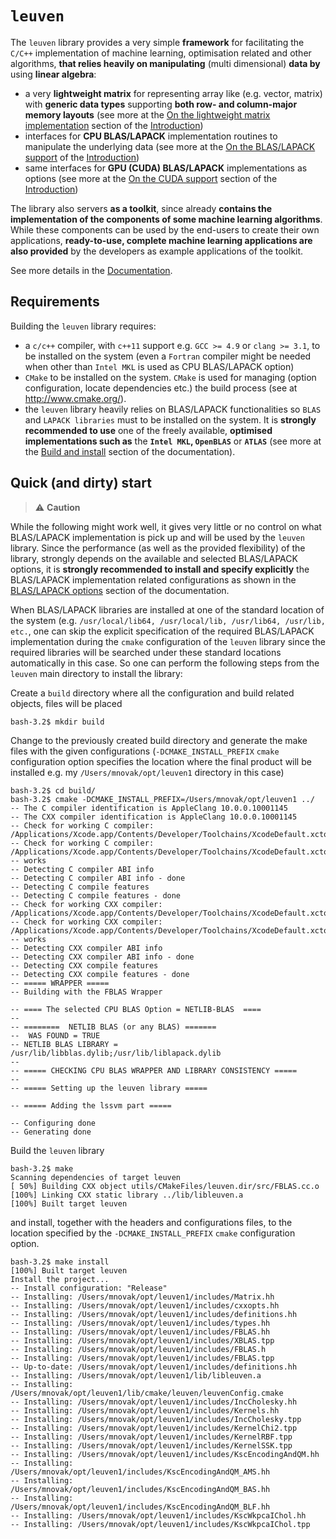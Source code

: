 


# `leuven`

The `leuven` library provides a very simple **framework** for facilitating the `C/C++` implementation of machine learning, optimisation related and other algorithms, **that relies heavily on manipulating** (multi dimensional) **data by** using **linear algebra**:

 - a very **lightweight matrix** for representing array like (e.g. vector, matrix) with **generic data types** supporting **both row- and column-major memory layouts** (see more at the [On the lightweight matrix implementation](On-the-lightweight-matrix-implementation) section of the [Introduction](Introduction))
 - interfaces for **CPU BLAS/LAPACK** implementation routines to manipulate the underlying data (see more at the [On the BLAS/LAPACK support](On-the-BLAS/LAPACK-support) of the [Introduction](Introduction))
 - same interfaces for **GPU (CUDA) BLAS/LAPACK** implementations as options (see more at the [On the CUDA support](On-the-CUDA-support) section of the [Introduction](Introduction))  
 
 
 The library also servers **as a toolkit**, since already **contains the implementation of the components of some machine learning algorithms**. While these components can be used by the end-users to create their own applications, **ready-to-use, complete machine learning applications are
 also provided** by the developers as example applications of the toolkit.

 See more details in the [Documentation](doc).


## Requirements

Building the `leuven` library requires:

 - a `c/c++` compiler, with `c++11` support e.g. `GCC >= 4.9` or `clang >= 3.1`, to be installed on the system (even a `Fortran` compiler might be needed when other than `Intel MKL` is used as CPU BLAS/LAPACK option)
 - `CMake` to be installed on the system. `CMake` is used for managing (option configuration, locate dependencies etc.) the build process (see at http://www.cmake.org/).
 - the `leuven` library heavily relies on BLAS/LAPACK functionalities so `BLAS` and `LAPACK libraries` must to be installed on the system. It is **strongly recommended to use** one of the freely available, **optimised implementations such as** the **`Intel MKL`, `OpenBLAS`** or **`ATLAS`** (see more at the [Build and install](doc) section of the documentation).


## Quick (and dirty) start

> :warning: **Caution**

 While the following might work well, it gives very little or no control on what BLAS/LAPACK implementation is pick up and will be used by the `leuven` library. Since the performance (as well as the provided flexibility) of the library, strongly depends on the available and selected BLAS/LAPACK options, it is **strongly recommended to install and specify explicitly** the BLAS/LAPACK implementation related configurations as shown in the [BLAS/LAPACK options](doc) section of the documentation.

  
When BLAS/LAPACK libraries are installed at one of the standard location of the system (e.g. `/usr/local/lib64, /usr/local/lib, /usr/lib64, /usr/lib, etc.`, one can skip the explicit specification of the required BLAS/LAPACK implementation during the `cmake` configuration of the `leuven` library since the required libraries will be searched under these standard locations automatically in this case. So one can perform the following steps from the `leuven` main directory to install the library:

Create a `build` directory where all the configuration and build related objects, files will be placed
  
    bash-3.2$ mkdir build

Change to the previously created build directory and generate the make files with the given configurations (`-DCMAKE_INSTALL_PREFIX` `cmake` configuration option specifies the location where the final product will be installed e.g. my `/Users/mnovak/opt/leuven1` directory in this case)

    bash-3.2$ cd build/
    bash-3.2$ cmake -DCMAKE_INSTALL_PREFIX=/Users/mnovak/opt/leuven1 ../
    -- The C compiler identification is AppleClang 10.0.0.10001145
    -- The CXX compiler identification is AppleClang 10.0.0.10001145
    -- Check for working C compiler: /Applications/Xcode.app/Contents/Developer/Toolchains/XcodeDefault.xctoolchain/usr/bin/cc
    -- Check for working C compiler: /Applications/Xcode.app/Contents/Developer/Toolchains/XcodeDefault.xctoolchain/usr/bin/cc -- works
    -- Detecting C compiler ABI info
    -- Detecting C compiler ABI info - done
    -- Detecting C compile features
    -- Detecting C compile features - done
    -- Check for working CXX compiler: /Applications/Xcode.app/Contents/Developer/Toolchains/XcodeDefault.xctoolchain/usr/bin/c++
    -- Check for working CXX compiler: /Applications/Xcode.app/Contents/Developer/Toolchains/XcodeDefault.xctoolchain/usr/bin/c++ -- works
    -- Detecting CXX compiler ABI info
    -- Detecting CXX compiler ABI info - done
    -- Detecting CXX compile features
    -- Detecting CXX compile features - done
    -- ===== WRAPPER ===== 
    -- Building with the FBLAS Wrapper

    -- ==== The selected CPU BLAS Option = NETLIB-BLAS  ==== 
    --  
    -- ========  NETLIB BLAS (or any BLAS) ======= 
    --  WAS FOUND = TRUE
    -- NETLIB BLAS LIBRARY = /usr/lib/libblas.dylib;/usr/lib/liblapack.dylib
    --  
    -- ===== CHECKING CPU BLAS WRAPPER AND LIBRARY CONSISTENCY =====
    --  
    -- ===== Setting up the leuven library =====
     
    -- ===== Adding the lssvm part ===== 

    -- Configuring done
    -- Generating done
    
Build the `leuven` library 

    bash-3.2$ make 
    Scanning dependencies of target leuven
    [ 50%] Building CXX object utils/CMakeFiles/leuven.dir/src/FBLAS.cc.o
    [100%] Linking CXX static library ../lib/libleuven.a
    [100%] Built target leuven

and install, together with the headers and configurations files, to the location specified by the `-DCMAKE_INSTALL_PREFIX` `cmake` configuration option.  


    bash-3.2$ make install
    [100%] Built target leuven
    Install the project...
    -- Install configuration: "Release"
    -- Installing: /Users/mnovak/opt/leuven1/includes/Matrix.hh
    -- Installing: /Users/mnovak/opt/leuven1/includes/cxxopts.hh
    -- Installing: /Users/mnovak/opt/leuven1/includes/definitions.hh
    -- Installing: /Users/mnovak/opt/leuven1/includes/types.hh
    -- Installing: /Users/mnovak/opt/leuven1/includes/FBLAS.hh
    -- Installing: /Users/mnovak/opt/leuven1/includes/XBLAS.tpp
    -- Installing: /Users/mnovak/opt/leuven1/includes/FBLAS.h
    -- Installing: /Users/mnovak/opt/leuven1/includes/FBLAS.tpp
    -- Up-to-date: /Users/mnovak/opt/leuven1/includes/definitions.hh
    -- Installing: /Users/mnovak/opt/leuven1/lib/libleuven.a
    -- Installing: /Users/mnovak/opt/leuven1/lib/cmake/leuven/leuvenConfig.cmake
    -- Installing: /Users/mnovak/opt/leuven1/includes/IncCholesky.hh
    -- Installing: /Users/mnovak/opt/leuven1/includes/Kernels.hh
    -- Installing: /Users/mnovak/opt/leuven1/includes/IncCholesky.tpp
    -- Installing: /Users/mnovak/opt/leuven1/includes/KernelChi2.tpp
    -- Installing: /Users/mnovak/opt/leuven1/includes/KernelRBF.tpp
    -- Installing: /Users/mnovak/opt/leuven1/includes/KernelSSK.tpp
    -- Installing: /Users/mnovak/opt/leuven1/includes/KscEncodingAndQM.hh
    -- Installing: /Users/mnovak/opt/leuven1/includes/KscEncodingAndQM_AMS.hh
    -- Installing: /Users/mnovak/opt/leuven1/includes/KscEncodingAndQM_BAS.hh
    -- Installing: /Users/mnovak/opt/leuven1/includes/KscEncodingAndQM_BLF.hh
    -- Installing: /Users/mnovak/opt/leuven1/includes/KscWkpcaIChol.hh
    -- Installing: /Users/mnovak/opt/leuven1/includes/KscWkpcaIChol.tpp


 
